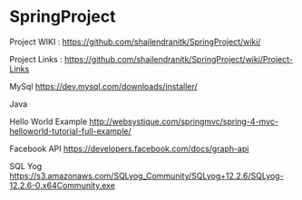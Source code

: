 # SpringProject

Project WIKI : https://github.com/shailendranitk/SpringProject/wiki/

Project Links : https://github.com/shailendranitk/SpringProject/wiki/Project-Links

MySql 
https://dev.mysql.com/downloads/installer/

Java 

Hello World Example
http://websystique.com/springmvc/spring-4-mvc-helloworld-tutorial-full-example/

Facebook API
https://developers.facebook.com/docs/graph-api 

SQL Yog
https://s3.amazonaws.com/SQLyog_Community/SQLyog+12.2.6/SQLyog-12.2.6-0.x64Community.exe



